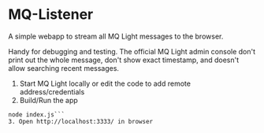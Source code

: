 # MQ-Listener

A simple webapp to stream all MQ Light messages to the browser.

Handy for debugging and testing. The official MQ Light admin console don't print out the whole message, don't show exact timestamp, and doesn't allow searching recent messages.

1. Start MQ Light locally or edit the code to add remote address/credentials
2. Build/Run the app
```npm install
node index.js```
3. Open http://localhost:3333/ in browser

